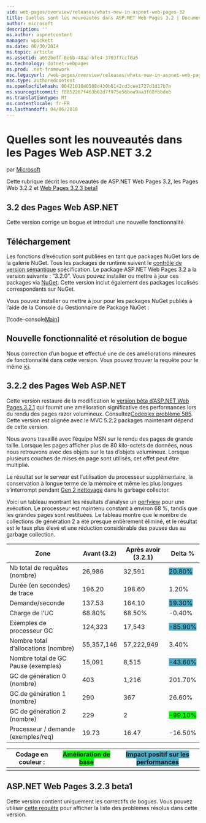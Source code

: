 ```yaml
---
uid: web-pages/overview/releases/whats-new-in-aspnet-web-pages-32
title: Quelles sont les nouveautés dans ASP.NET Web Pages 3.2 | Documents Microsoft
author: microsoft
description: ''
ms.author: aspnetcontent
manager: wpickett
ms.date: 06/30/2014
ms.topic: article
ms.assetid: a652beff-8e6b-48ad-bfe4-3703f7ccf0a5
ms.technology: dotnet-webpages
ms.prod: .net-framework
msc.legacyurl: /web-pages/overview/releases/whats-new-in-aspnet-web-pages-32
msc.type: authoredcontent
ms.openlocfilehash: 80421018e0508d430b6142cd3cee1727d1d17b7e
ms.sourcegitcommit: f8852267f463b62d7f975e56bea9aa3f68fbbdeb
ms.translationtype: MT
ms.contentlocale: fr-FR
ms.lasthandoff: 04/06/2018
---
```

<a name="whats-new-in-aspnet-web-pages-32"></a>Quelles sont les nouveautés dans les Pages Web ASP.NET 3.2
====================
par [Microsoft](https://github.com/microsoft)

Cette rubrique décrit les nouveautés de ASP.NET Web Pages 3.2, les Pages Web 3.2.2 et [Web Pages 3.2.3 beta1](https://blogs.msdn.com/b/webdev/archive/2014/12/17/asp-net-mvc-5-2-3-web-pages-5-2-3-and-web-api-5-2-3-beta-releases.aspx)

## <a name="aspnet-web-pages-32"></a>3.2 des Pages Web ASP.NET

Cette version corrige un bogue et introduit une nouvelle fonctionnalité.

## <a name="download"></a>Téléchargement

Les fonctions d’exécution sont publiées en tant que packages NuGet lors de la galerie NuGet. Tous les packages de runtime suivent le [contrôle de version sémantique](http://semver.org/) spécification. Le package ASP.NET Web Pages 3.2 a la version suivante : &ldquo;3.2.0&rdquo;. Vous pouvez installer ou mettre à jour ces packages via [NuGet](http://www.nuget.org/packages/Microsoft.AspNet.WebPages/). Cette version inclut également des packages localisés correspondants sur NuGet.

Vous pouvez installer ou mettre à jour pour les packages NuGet publiés à l’aide de la Console du Gestionnaire de Package NuGet :

[!code-console[Main](whats-new-in-aspnet-web-pages-32/samples/sample1.cmd)]

## <a name="new-feature-and-bug-fix"></a>Nouvelle fonctionnalité et résolution de bogue

Nous correction d’un bogue et effectué une de ces améliorations mineures de fonctionnalité dans cette version. Vous pouvez trouver la requête pour le même [ici](https://aspnetwebstack.codeplex.com/workitem/list/advanced?keyword=&amp;status=Closed&amp;type=All&amp;priority=All&amp;release=v5.2%20RC|v5.2%20RTM&amp;assignedTo=All&amp;component=Web%20Pages%2FRazor&amp;sortField=Id&amp;sortDirection=Descending&amp;page=0&amp;reasonClosed=Fixed).

## <a name="aspnet-web-pages-322"></a>3.2.2 des Pages Web ASP.NET

Cette version restaure de la modification le [version bêta d’ASP.NET Web Pages 3.2.1](https://blogs.msdn.com/b/webdev/archive/2014/07/28/announcing-the-beta-release-of-web-pages-3-2-1.aspx) qui fournit une amélioration significative des performances lors du rendu des pages razor volumineux. Consultez[Codeplex problème 585](https://aspnetwebstack.codeplex.com/workitem/585). Cette version est alignée avec le MVC 5.2.2 packages maintenant dépend de cette version.

Nous avons travaillé avec l’équipe MSN sur le rendu des pages de grande taille. Lorsque les pages afficher plus de 80 kilo-octets de données, nous nous retrouvons avec des objets sur le tas d’objets volumineux. Lorsque plusieurs couches de mises en page sont utilisés, cet effet peut être multiplié.

Le résultat sur le serveur est l’utilisation du processeur supplémentaire, la conservation à longue terme de la mémoire et même les plus longues s’interrompt pendant [Gen 2 nettoyage](https://msdn.microsoft.com/en-us/library/ms973837.aspx) dans le garbage collector.

Voici un tableau montrant les résultats d’analyse un [perfview](https://channel9.msdn.com/Series/PerfView-Tutorial) pour une exécution. Le processeur est maintenu constant à environ 68 %, tandis que les grandes pages sont restituées. Le tableau montre que le nombre de collections de génération 2 a été presque entièrement éliminé, et le résultat est le taux plus élevé et une réduction considérable des pauses dus au garbage collection.

| **Zone** | **Avant (3.2)** | **Après avoir (3.2.1)** | **Delta %** |
| --- | --- | --- | --- |
| Nb total de requêtes (nombre) | 26,986 | 32,591 | <font style="background-color: #4bacc6">20.80%</font> |
| Durée (en secondes) de trace | 196.20 | 198.60 | 1.20% |
| Demande/seconde | 137.53 | 164.10 | <font style="background-color: #4bacc6">19.30%</font> |
| Charge de l’UC | 68.80% | 68.50% |  -0.40% |
| Exemples de processeur GC | 124,323 | 17,543 | <font style="background-color: #4bacc6">-85.90%</font> |
| Nombre total d’allocations (nombre) | 55,357,146 | 57,222,949 | 3.40% |
| Nombre total de GC Pause (exemples) | 15,091 | 8,515 | <font style="background-color: #4bacc6">-43.60%</font> |
| GC de génération 0 (nombre) | 403 | 1,216 | 201.70% |
| GC de génération 1 (nombre) | 290 | 367 | 26.60% |
| GC de génération 2 (nombre) | 229 | 2 | <font style="background-color: #00ff00">-99.10%</font> |
| Processeur / demande (exemples/req) | 19.73 | 16.47 | -16.50% |

| Codage en couleur : | <font style="background-color: #00ff00">Amélioration de base</font> | <font style="background-color: #4bacc6">Impact positif sur les performances</font> |
|---------------|-----------------------------------------------------------------|-------------------------------------------------------------------------------|
|               |                                                                 |                                                                               |

## <a name="aspnet-web-pages-323-beta1"></a>ASP.NET Web Pages 3.2.3 beta1

Cette version contient uniquement les correctifs de bogues. Vous pouvez utiliser [cette requête](https://aspnetwebstack.codeplex.com/workitem/list/advanced?keyword=&amp;status=Closed&amp;type=All&amp;priority=All&amp;release=v5.2.3%20Beta&amp;assignedTo=All&amp;component=Web%20Pages%2FRazor&amp;sortField=LastUpdatedDate&amp;sortDirection=Descending&amp;page=0&amp;reasonClosed=Fixed) pour afficher la liste des problèmes résolus dans cette version.
